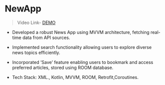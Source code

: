 # NewApp
> Video Link- [DEMO](https://drive.google.com/file/d/1MyYyLZUggkQISgTC6tvHF3BuvTBmAo9q/view)

 
- Developed a robust News App using MVVM architecture, fetching
real-time data from API sources.

- Implemented search functionality allowing users to explore diverse news
topics efficiently.

- Incorporated ’Save’ feature enabling users to bookmark and access
preferred articles, stored using ROOM database.

- Tech Stack: XML., Kotlin, MVVM, ROOM, Retrofit,Coroutines.
